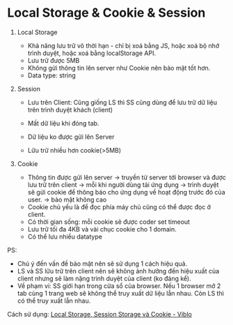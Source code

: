 # Local Storage & Cookie & Session

1. Local Storage
   - Khả năng lưu trữ vô thời hạn - chỉ bị xoá bằng JS, hoặc xoá bộ nhớ trình duyệt, hoặc xoá bằng localStorage API.
   - Lưu trữ được 5MB
   - Không gửi thông tin lên server như Cookie nên bảo mật tốt hơn.
   - Data type: string
   
2. Session 

   - Lưu trên Client: Cũng giống LS thì SS cũng dùng để lưu trữ dữ liệu trên trình duyệt khách (client)

   - Mất dữ liệu khi đóng tab.
   - Dữ liệu ko được gửi lên Server
   - Lữu trữ nhiều hơn cookie(>5MB)

3. Cookie
   - Thông tin được gửi lên server -> truyền từ server tới browser và được lưu trữ trên client -> mỗi khi người dùng tải ứng dụng -> trình duyệt sẽ gửi cookie để thông báo cho ứng dụng về hoạt động trước đó của user. -> bảo mật không cao
   - Cookie chủ yếu là để đọc phía máy chủ cũng có thể được đọc ở client.
   - Có thời gian sống: mỗi cookie sẽ được coder set timeout
   - Lưu trữ tối đa 4KB và vài chục cookie cho 1 domain.
   - Có thể lưu nhiều datatype

PS:

 - Chú ý đến vấn đề bảo mật nên sẽ sử dụng 1 cách hiệu quả.
 - LS và SS lữu trữ trên client nên sẽ không ảnh hưởng đến hiệu xuất của client nhưng sẽ làm nặng trình duyệt của client (ko đáng kể).
 - Về phạm vi: SS giới hạn trong cửa sổ của browser. Nếu 1 browser mở 2 tab cùng 1 trang web sẽ không thể truy xuất dữ liệu lẫn nhau. Còn LS thì có thể truy xuất lẫn nhau.



Cách sử dụng: [Local Storage, Session Storage và Cookie - Viblo](https://viblo.asia/p/local-storage-session-storage-va-cookie-ORNZqN3bl0n)